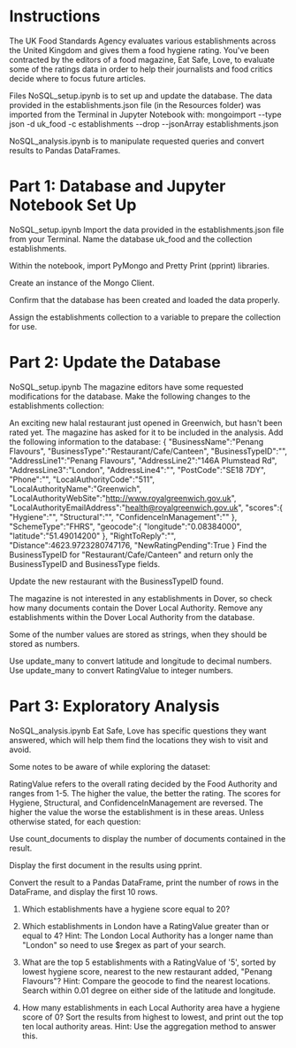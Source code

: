 
# **Instructions**
The UK Food Standards Agency evaluates various establishments across the United Kingdom and gives them a food hygiene rating. You've been contracted by the editors of a food magazine, Eat Safe, Love, to evaluate some of the ratings data in order to help their journalists and food critics decide where to focus future articles.

Files
NoSQL_setup.ipynb is to set up and update the database. The data provided in the establishments.json file (in the Resources folder) was imported from the Terminal in Jupyter Notebook with:
mongoimport --type json -d uk_food -c establishments --drop --jsonArray establishments.json

NoSQL_analysis.ipynb is to manipulate requested queries and convert results to Pandas DataFrames.

# **Part 1: Database and Jupyter Notebook Set Up**
NoSQL_setup.ipynb
Import the data provided in the establishments.json file from your Terminal. Name the database uk_food and the collection establishments.

Within the notebook, import PyMongo and Pretty Print (pprint) libraries.

Create an instance of the Mongo Client.

Confirm that the database has been created and loaded the data properly.

Assign the establishments collection to a variable to prepare the collection for use.

# **Part 2: Update the Database**
NoSQL_setup.ipynb
The magazine editors have some requested modifications for the database. Make the following changes to the establishments collection:

An exciting new halal restaurant just opened in Greenwich, but hasn't been rated yet. The magazine has asked for it to be included in the analysis. Add the following information to the database:
{
    "BusinessName":"Penang Flavours",
    "BusinessType":"Restaurant/Cafe/Canteen",
    "BusinessTypeID":"",
    "AddressLine1":"Penang Flavours",
    "AddressLine2":"146A Plumstead Rd",
    "AddressLine3":"London",
    "AddressLine4":"",
    "PostCode":"SE18 7DY",
    "Phone":"",
    "LocalAuthorityCode":"511",
    "LocalAuthorityName":"Greenwich",
    "LocalAuthorityWebSite":"http://www.royalgreenwich.gov.uk",
    "LocalAuthorityEmailAddress":"health@royalgreenwich.gov.uk",
    "scores":{
        "Hygiene":"",
        "Structural":"",
        "ConfidenceInManagement":""
    },
    "SchemeType":"FHRS",
    "geocode":{
        "longitude":"0.08384000",
        "latitude":"51.49014200"
    },
    "RightToReply":"",
    "Distance":4623.9723280747176,
    "NewRatingPending":True
}
Find the BusinessTypeID for "Restaurant/Cafe/Canteen" and return only the BusinessTypeID and BusinessType fields.

Update the new restaurant with the BusinessTypeID found.

The magazine is not interested in any establishments in Dover, so check how many documents contain the Dover Local Authority. Remove any establishments within the Dover Local Authority from the database.

Some of the number values are stored as strings, when they should be stored as numbers.

Use update_many to convert latitude and longitude to decimal numbers.
Use update_many to convert RatingValue to integer numbers.
# **Part 3: Exploratory Analysis**
NoSQL_analysis.ipynb
Eat Safe, Love has specific questions they want answered, which will help them find the locations they wish to visit and avoid.

Some notes to be aware of while exploring the dataset:

RatingValue refers to the overall rating decided by the Food Authority and ranges from 1-5. The higher the value, the better the rating.
The scores for Hygiene, Structural, and ConfidenceInManagement are reversed. The higher the value the worse the establishment is in these areas.
Unless otherwise stated, for each question:

Use count_documents to display the number of documents contained in the result.

Display the first document in the results using pprint.

Convert the result to a Pandas DataFrame, print the number of rows in the DataFrame, and display the first 10 rows.

1. Which establishments have a hygiene score equal to 20?
2. Which establishments in London have a RatingValue greater than or equal to 4?
Hint: The London Local Authority has a longer name than "London" so need to use $regex as part of your search.

3. What are the top 5 establishments with a RatingValue of '5', sorted by lowest hygiene score, nearest to the new restaurant added, "Penang Flavours"?
Hint: Compare the geocode to find the nearest locations. Search within 0.01 degree on either side of the latitude and longitude.

4. How many establishments in each Local Authority area have a hygiene score of 0? Sort the results from highest to lowest, and print out the top ten local authority areas.
Hint: Use the aggregation method to answer this.
